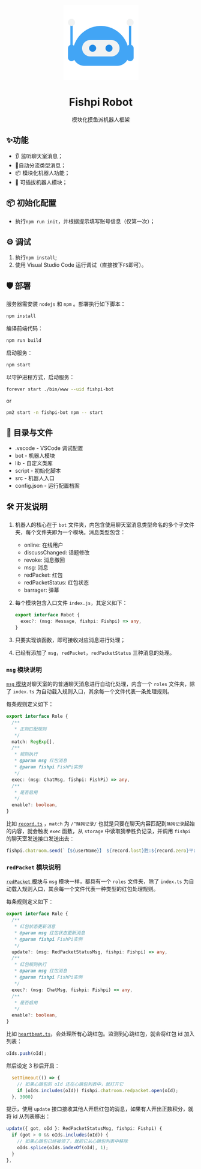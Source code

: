 <p align="center">
  <a href="https://fishpi.cn">
    <img width="200" src="logo.png">
  </a>
</p>

<h1 align="center">Fishpi Robot</h1>
<p align="center">模块化摸鱼派机器人框架</p>

## ✨功能
- 👂 监听聊天室消息；
- 🤖自动分流类型消息；
- 📦 模块化机器人功能；
- 🔌 可插拔机器人模块；

## 📦 初始化配置
- 执行`npm run init`，并根据提示填写账号信息（仅第一次）；

## ⚙️ 调试
1. 执行`npm install`;
2. 使用 Visual Studio Code 运行调试（直接按下`F5`即可）。

## 🛡 部署
服务器需安装 `nodejs` 和 `npm` 。部署执行如下脚本：
```bash
npm install
```

编译前端代码：  
```bash
npm run build
```

启动服务：
```bash
npm start
```

以守护进程方式，启动服务：
```bash
forever start ./bin/www --uid fishpi-bot
```
or
```bash
pm2 start -n fishpi-bot npm -- start
```

## 📁 目录与文件
- .vscode - VSCode 调试配置
- bot - 机器人模块
- lib - 自定义类库
- script - 初始化脚本 
- src - 机器人入口
- config.json - 运行配置档案

## 🛠️ 开发说明

1. 机器人的核心在于 `bot` 文件夹，内包含使用聊天室消息类型命名的多个子文件夹，每个文件夹即为一个模块。消息类型包含：
   - online: 在线用户
   - discussChanged: 话题修改
   - revoke: 消息撤回
   - msg: 消息
   - redPacket: 红包
   - redPacketStatus: 红包状态
   - barrager: 弹幕

2. 每个模块包含入口文件 `index.js`，其定义如下：
   ```typescript
   export interface Robot {
     exec?: (msg: Message, fishpi: Fishpi) => any,
   }
   ```
3. 只要实现该函数，即可接收对应消息进行处理；
4. 已经有添加了 `msg`，`redPacket`，`redPacketStatus` 三种消息的处理。

### `msg` 模块说明

[`msg` 模块](./bot/msg)对聊天室的的普通聊天消息进行自动化处理，内含一个 `roles` 文件夹，除了 `index.ts` 为自动载入规则入口，其余每一个文件代表一条处理规则。

每条规则定义如下：
```typescript
export interface Role {
  /**
   * 正则匹配规则
   */
  match: RegExp[],
  /**
   * 规则执行
   * @param msg 红包消息
   * @param fishpi FishPi实例
   */
  exec: (msg: ChatMsg, fishpi: FishPi) => any,
  /**
   * 是否启用
   */
  enable?: boolean,
}
```

比如 [`record.ts`](./bot/msg/roles/record.ts) ，`match` 为 `/^赌狗记录/` 也就是只要在聊天内容匹配到`赌狗记录`起始的内容，就会触发 `exec` 函数，从 `storage` 中读取猜拳胜负记录，并调用 `fishpi` 的聊天室发送接口发送出去：

```typescript
fishpi.chatroom.send(`【${userName}】 ${record.lost}胜:${record.zero}平:${record.win}负`);
```

### `redPacket` 模块说明

[`redPacket` 模块](./bot/redPacket/)与 `msg` 模块一样，都具有一个 `roles` 文件夹，除了 `index.ts` 为自动载入规则入口，其余每一个文件代表一种类型的红包处理规则。

每条规则定义如下：
```typescript
export interface Role {
  /**
   * 红包状态更新消息
   * @param msg 红包状态更新消息
   * @param fishpi FishPi实例
   */
  update?: (msg: RedPacketStatusMsg, fishpi: Fishpi) => any,
  /**
   * 红包规则执行
   * @param msg 红包消息
   * @param fishpi FishPi实例
   */
  exec?: (msg: ChatMsg, fishpi: Fishpi) => any,
  /**
   * 是否启用
   */
  enable?: boolean,
}
```

比如 [`heartbeat.ts`](./bot/redPacket/roles/heartbeat.ts)，会处理所有心跳红包。监测到心跳红包，就会将红包 id 加入列表：
```javascript
oIds.push(oId);
```
然后设定 3 秒后开启：
```javascript
  setTimeout(() => {
    // 如果心跳包的 oId 还在心跳包列表中，就打开它
    if (oIds.includes(oId)) fishpi.chatroom.redpacket.open(oId);
  }, 3000)
```

提示，使用 `update` 接口接收其他人开启红包的消息，如果有人开出正数积分，就将 id 从列表移出：
```javascript
update({ got, oId }: RedPacketStatusMsg, fishpi: Fishpi) {
  if (got > 0 && oIds.includes(oId)) {
    // 如果心跳包已经被领了，就把它从心跳包列表中移除
    oIds.splice(oIds.indexOf(oId), 1);
  }
},
```